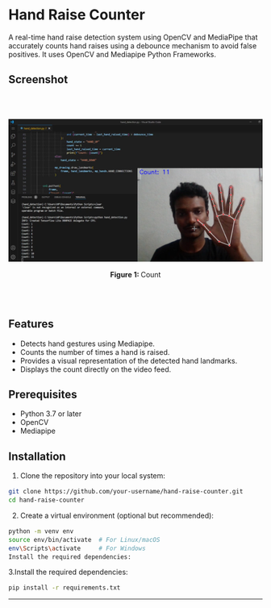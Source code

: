# Hand Raise Counter
A real-time hand raise detection system using OpenCV and MediaPipe that accurately counts hand raises using a debounce mechanism to avoid false positives. It uses OpenCV and Mediapipe Python Frameworks.

## Screenshot

<br><br>

<div align="center">
  <img src="./assets/image.png" alt="Counts" width="700">
  <p><strong>Figure 1: </strong> Count</p>
</div>

<br><br>

## Features
- Detects hand gestures using Mediapipe.
- Counts the number of times a hand is raised.
- Provides a visual representation of the detected hand landmarks.
- Displays the count directly on the video feed.

## Prerequisites
- Python 3.7 or later
- OpenCV
- Mediapipe

## Installation

1. Clone the repository into your local system:
```bash
git clone https://github.com/your-username/hand-raise-counter.git
cd hand-raise-counter
```
   
2. Create a virtual environment (optional but recommended):
``` bash
python -m venv env
source env/bin/activate  # For Linux/macOS
env\Scripts\activate     # For Windows
Install the required dependencies:
```

3.Install the required dependencies:
``` bash
pip install -r requirements.txt
```
---